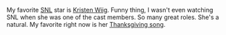 My favorite <a href="https://en.wikipedia.org/wiki/Saturday_Night_Live">SNL</a> star is <a href="https://en.wikipedia.org/wiki/Kristen_Wiig">Kristen Wiig</a>. Funny thing, I wasn't even watching SNL when she was one of the cast members. So many great roles. She's a natural. My favorite right now is her <a href="https://www.youtube.com/watch?v=y2470j-04XQ">Thanksgiving song</a>.

